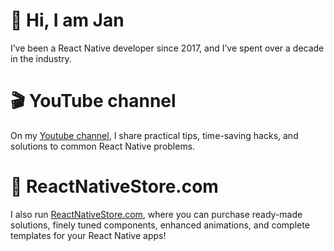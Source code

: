 # 👋 Hi, I am Jan
I’ve been a React Native developer since 2017, and I’ve spent over a decade in the industry.

# 🎬 YouTube channel
On my [Youtube channel](https://youtube.com/@ziembajan), I share practical tips, time-saving hacks, and solutions to common React Native problems.

# 🛒 ReactNativeStore.com
I also run [ReactNativeStore.com](https://reactnativestore.com), where you can purchase ready-made solutions, finely tuned components, enhanced animations, and complete templates for your React Native apps!
